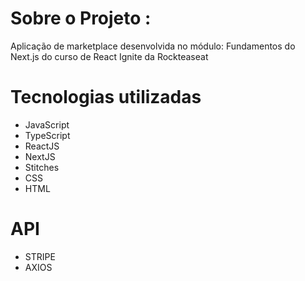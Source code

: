 # Sobre o Projeto :
Aplicação de marketplace desenvolvida no módulo: Fundamentos do Next.js do curso de React Ignite da Rockteaseat

# Tecnologias utilizadas 
- JavaScript
- TypeScript
- ReactJS
- NextJS
- Stitches
- CSS
- HTML

# API
- STRIPE
- AXIOS

